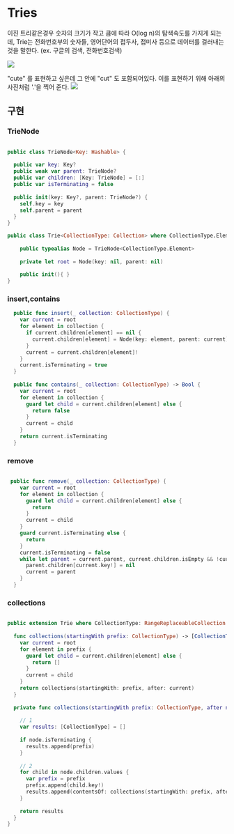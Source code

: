 # Tries

이진 트리같은경우 숫자의 크기가 작고 큼에 따라 O(log n)의 탐색속도를 가지게 되는데, Trie는 전화번호부의 숫자들, 영어단어의 접두사, 접미사 등으로 데이터를 걸러내는 것을 말한다. (ex. 구글의 검색, 전화번호검색)

![](https://hackmd.io/_uploads/H1dd4V7U3.png)

"cute" 를 표현하고 싶은데 그 안에 "cut" 도 포함되어있다. 이를 표현하기 위해 아래의 사진처럼 '.'을 찍어 준다.
![](https://hackmd.io/_uploads/HJnlS4XUh.png)

## 구현

### TrieNode

```swift

public class TrieNode<Key: Hashable> {
  
  public var key: Key?
  public weak var parent: TrieNode?
  public var children: [Key: TrieNode] = [:]
  public var isTerminating = false
  
  public init(key: Key?, parent: TrieNode?) {
    self.key = key
    self.parent = parent
  }
}

public class Trie<CollectionType: Collection> where CollectionType.Element: Hashable {
  
    public typealias Node = TrieNode<CollectionType.Element> 
    
    private let root = Node(key: nil, parent: nil) 
    
    public init(){ }
}
```

### insert,contains
```swift
  public func insert(_ collection: CollectionType) {
    var current = root
    for element in collection {
      if current.children[element] == nil {
        current.children[element] = Node(key: element, parent: current)
      }
      current = current.children[element]!
    }
    current.isTerminating = true
  }
  
  public func contains(_ collection: CollectionType) -> Bool {
    var current = root
    for element in collection {
      guard let child = current.children[element] else {
        return false
      }
      current = child
    }
    return current.isTerminating
  }

```

### remove 

```swift 

 public func remove(_ collection: CollectionType) {
    var current = root
    for element in collection {
      guard let child = current.children[element] else {
        return
      }
      current = child
    }
    guard current.isTerminating else {
      return
    }
    current.isTerminating = false
    while let parent = current.parent, current.children.isEmpty && !current.isTerminating {
      parent.children[current.key!] = nil
      current = parent
    }
  }

```

### collections 

```swift

public extension Trie where CollectionType: RangeReplaceableCollection {
  
  func collections(startingWith prefix: CollectionType) -> [CollectionType] {
    var current = root
    for element in prefix {
      guard let child = current.children[element] else {
        return []
      }
      current = child
    }
    return collections(startingWith: prefix, after: current)
  }
  
  private func collections(startingWith prefix: CollectionType, after node: Node) -> [CollectionType] {
    
    // 1
    var results: [CollectionType] = []
    
    if node.isTerminating {
      results.append(prefix)
    }
    
    // 2
    for child in node.children.values {
      var prefix = prefix
      prefix.append(child.key!)
      results.append(contentsOf: collections(startingWith: prefix, after: child))
    }
    
    return results
  }
}

```
